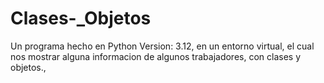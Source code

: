 # Clases-_Objetos
Un programa hecho en Python Version: 3.12, en un entorno virtual, el cual nos mostrar alguna informacion de algunos trabajadores, con clases y objetos.,
